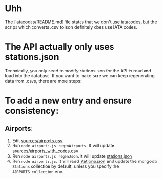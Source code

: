 # Uhh
The [iatacodes/README.md] file states that we don't use iatacodes, but the scrips which converts .csv to json definitely does use IATA codes.

# The API actually only uses stations.json
Technically, you only need to modify stations.json for the API to read and load into the database. If you want to make sure we can keep regenerating data from .csvs, there are more steps:

# To add a new entry and ensure consistency:
## Airports:
1. Edit [sources/airports.csv](sources/airports.csv)
2. Run `node airports.js regenAirports`. It will update [sources/airports_with_codes.csv](sources/airports_with_codes.csv)
3. Run `node airports.js regenJson`. It will update [stations.json](stations.json)
4. Run `node airports.js`. It will read [stations.json](stations.json) and update the mongodb `Stations` collection by default, unless you specify the `AIRPORTS_collection` env.